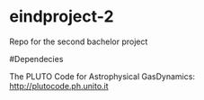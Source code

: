 # eindproject-2
Repo for the second bachelor project

#Dependecies

The PLUTO Code for Astrophysical GasDynamics: http://plutocode.ph.unito.it
